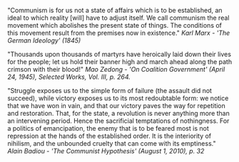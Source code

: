 "Communism is for us not a state of affairs which is to be established, an ideal to which reality [will] have to adjust itself. We call communism the real movement which abolishes the present state of things. The conditions of this movement result from the premises now in existence." *Karl Marx - 'The German Ideology' (1845)*

"Thousands upon thousands of martyrs have heroically laid down their lives for the people; let us hold their banner high and march ahead along the path crimson with their blood!" *Mao Zedong - 'On Coalition Government' (April 24, 1945), Selected Works, Vol. III, p. 264.*

"Struggle exposes us to the simple form of failure (the assault did not succeed), while victory exposes us to its most redoubtable form: we notice that we have won in vain, and that our victory paves the way for repetition and restoration. That, for the state, a revolution is never anything more than an intervening period. Hence the sacrificial temptations of nothingness. For a politics of emancipation, the enemy that is to be feared most is not repression at the hands of the established order. It is the interiority of nihilism, and the unbounded cruelty that can come with its emptiness." *Alain Badiou - 'The Communist Hypothesis' (August 1, 2010), p. 32*